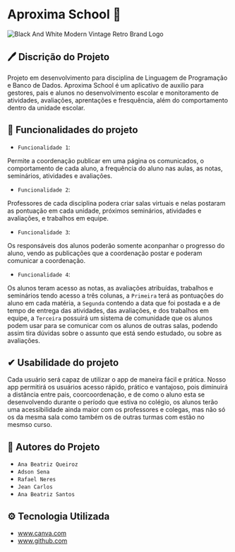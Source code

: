 # Aproxima School 🏫
![Black And White Modern Vintage Retro Brand Logo](https://user-images.githubusercontent.com/130579356/235180457-4ff55f69-e79b-4acf-a8a0-4e886b285d68.png)


## 🖊 Discrição do Projeto 

Projeto em desenvolvimento para disciplina de Linguagem de Programação e Banco de Dados. Aproxima School é um aplicativo de auxilio para gestores, pais e alunos no desenvolvimento escolar e monitoramento de atividades, avaliações, aprentações e fresquência, além do comportamento dentro da unidade escolar.



## :hammer: Funcionalidades do projeto

- `Funcionalidade 1`: 

Permite a coordenação publicar em uma página os comunicados, o comportamento de cada aluno, a frequência do aluno nas aulas, as notas, seminários, atividades e avaliações.
 
 - `Funcionalidade 2`:

Professores de cada disciplina podera criar salas virtuais e nelas postaram as pontuação em cada unidade, próximos seminários, atividades e avaliações, e trabalhos em equipe.

- `Funcionalidade 3`: 

Os responsáveis dos alunos poderão somente aconpanhar o progresso do aluno, vendo as publicações que a coordenação postar e poderam comunicar a coordenação.

- `Funcionalidade 4`: 

Os alunos teram acesso as notas, as avaliações atribuídas, trabalhos e seminários tendo acesso a três colunas, a `Primeira` terá as pontuações do aluno em cada matéria, a `Segunda` contendo a data que foi postada e a de tempo de entrega das atividades, das avaliações, e dos trabalhos em equipe, a `Terceira` possuirá um sistema de comunidade que os alunos podem usar para se comunicar com os alunos de outras salas, podendo assim tira dúvidas sobre o assunto que está sendo estudado, ou sobre as avaliações. 


## ✔ Usabilidade do projeto

Cada usuário será capaz de utilizar o app de maneira fácil e prática. Nosso app permitirá os usuários acesso rápido, prático e vantajoso, pois diminuirá a distância entre pais, coorcoordenação, e de como o aluno esta se desenvolvendo durante o período que estiva no colégio, os alunos terão uma acessibilidade ainda maior com os professores e colegas, mas não só os da mesma sala como também os de outras turmas com estão no mesmso curso.

## 🦾 Autores do Projeto 

- `Ana Beatriz Queiroz`
- `Adson Sena`
- `Rafael Neres`
- `Jean Carlos`
- `Ana Beatriz Santos`

## ⚙ Tecnologia Utilizada 

- www.canva.com
- www.github.com
